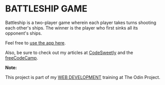 # BATTLESHIP GAME

Battleship is a two-player game wherein each player takes turns shooting each 
other's ships. The winner is the player who first sinks all its opponent's ships.

Feel free to [use the app here](https://oluwatobiss.github.io/battleship/).

Also, be sure to check out my articles at [CodeSweetly](https://www.codesweetly.com/) and the [freeCodeCamp](https://www.freecodecamp.org/news/author/oluwatobi/).

**Note:**

This project is part of my [WEB DEVELOPMENT](https://www.theodinproject.com/paths/full-stack-javascript/courses/javascript/lessons/battleship) training at The Odin Project.